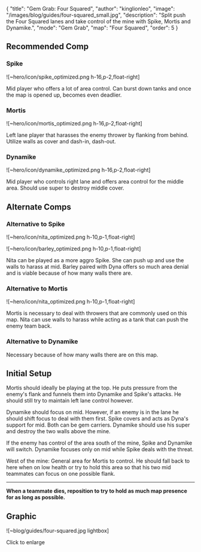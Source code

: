 { "title": "Gem Grab: Four Squared", "author": "kinglionleo", "image": "/images/blog/guides/four-squared_small.jpg", "description": "Split push the Four Squared lanes and take control of the mine with Spike, Mortis and Dynamike.", "mode": "Gem Grab", "map": "Four Squared", "order": 5 }

Recommended Comp
---

### Spike

![~hero/icon/spike_optimized.png h-16,p-2,float-right]

Mid player who offers a lot of area control. Can burst down tanks and once the map is opened up, becomes even deadlier.

### Mortis

![~hero/icon/mortis_optimized.png h-16,p-2,float-right]

Left lane player that harasses the enemy thrower by flanking from behind. Utilize walls as cover and dash-in, dash-out.

### Dynamike

![~hero/icon/dynamike_optimized.png h-16,p-2,float-right]

Mid player who controls right lane and offers area control for the middle area. Should use super to destroy middle cover.

Alternate Comps
---

### Alternative to Spike

![~hero/icon/nita_optimized.png h-10,p-1,float-right]

![~hero/icon/barley_optimized.png h-10,p-1,float-right]

Nita can be played as a more aggro Spike. She can push up and use the walls to harass at mid. Barley paired with Dyna offers so much area denial and is viable because of how many walls there are.

### Alternative to Mortis

![~hero/icon/nita_optimized.png h-10,p-1,float-right]

Mortis is necessary to deal with throwers that are commonly used on this map. Nita can use walls to harass while acting as a tank that can push the enemy team back.

### Alternative to Dynamike

Necessary because of how many walls there are on this map.

Initial Setup
---

Mortis should ideally be playing at the top. He puts pressure from the enemy's flank and funnels them into Dynamike and Spike's attacks. He should still try to maintain left lane control however.

Dynamike should focus on mid. However, if an enemy is in the lane he should shift focus to deal with them first. Spike covers and acts as Dyna's support for mid. Both can be gem carriers. Dynamike should use his super and destroy the two walls above the mine.

If the enemy has control of the area south of the mine, Spike and Dynamike will switch. Dynamike focuses only on mid while Spike deals with the threat.

West of the mine: General area for Mortis to control. He should fall back to here when on low health or try to hold this area so that his two mid teammates can focus on one possible flank.

---

**When a teammate dies, reposition to try to hold as much map presence for as long as possible.**

Graphic
---

![~blog/guides/four-squared.jpg lightbox]

Click to enlarge
